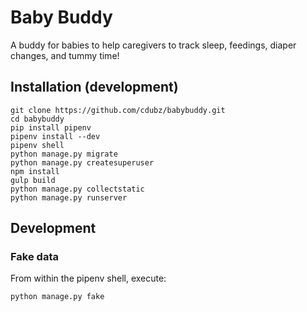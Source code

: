 # Baby Buddy

A buddy for babies to help caregivers to track sleep, feedings, diaper changes,
and tummy time!

## Installation (development)

```
git clone https://github.com/cdubz/babybuddy.git
cd babybuddy
pip install pipenv
pipenv install --dev
pipenv shell
python manage.py migrate
python manage.py createsuperuser
npm install
gulp build
python manage.py collectstatic
python manage.py runserver
```

## Development

### Fake data

From within the pipenv shell, execute:

```
python manage.py fake
```